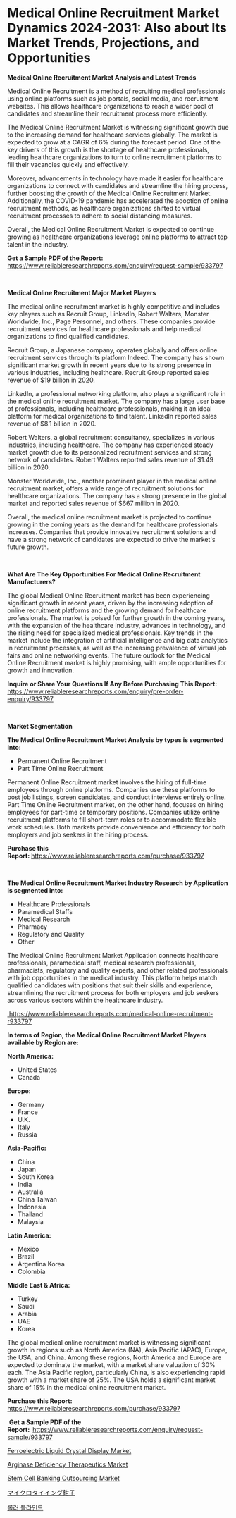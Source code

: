 <p><h1>Medical Online Recruitment Market Dynamics 2024-2031: Also about Its Market Trends, Projections, and Opportunities</h1></p><p><strong>Medical Online Recruitment Market Analysis and Latest Trends</strong></p>
<p><p>Medical Online Recruitment is a method of recruiting medical professionals using online platforms such as job portals, social media, and recruitment websites. This allows healthcare organizations to reach a wider pool of candidates and streamline their recruitment process more efficiently.</p><p>The Medical Online Recruitment Market is witnessing significant growth due to the increasing demand for healthcare services globally. The market is expected to grow at a CAGR of 6% during the forecast period. One of the key drivers of this growth is the shortage of healthcare professionals, leading healthcare organizations to turn to online recruitment platforms to fill their vacancies quickly and effectively.</p><p>Moreover, advancements in technology have made it easier for healthcare organizations to connect with candidates and streamline the hiring process, further boosting the growth of the Medical Online Recruitment Market. Additionally, the COVID-19 pandemic has accelerated the adoption of online recruitment methods, as healthcare organizations shifted to virtual recruitment processes to adhere to social distancing measures.</p><p>Overall, the Medical Online Recruitment Market is expected to continue growing as healthcare organizations leverage online platforms to attract top talent in the industry.</p></p>
<p><strong>Get a Sample PDF of the Report:&nbsp;</strong> <a href="https://www.reliableresearchreports.com/enquiry/request-sample/933797">https://www.reliableresearchreports.com/enquiry/request-sample/933797</a></p>
<p>&nbsp;</p>
<p><strong>Medical Online Recruitment Major Market Players</strong></p>
<p><p>The medical online recruitment market is highly competitive and includes key players such as Recruit Group, LinkedIn, Robert Walters, Monster Worldwide, Inc., Page Personnel, and others. These companies provide recruitment services for healthcare professionals and help medical organizations to find qualified candidates.</p><p>Recruit Group, a Japanese company, operates globally and offers online recruitment services through its platform Indeed. The company has shown significant market growth in recent years due to its strong presence in various industries, including healthcare. Recruit Group reported sales revenue of $19 billion in 2020.</p><p>LinkedIn, a professional networking platform, also plays a significant role in the medical online recruitment market. The company has a large user base of professionals, including healthcare professionals, making it an ideal platform for medical organizations to find talent. LinkedIn reported sales revenue of $8.1 billion in 2020.</p><p>Robert Walters, a global recruitment consultancy, specializes in various industries, including healthcare. The company has experienced steady market growth due to its personalized recruitment services and strong network of candidates. Robert Walters reported sales revenue of $1.49 billion in 2020.</p><p>Monster Worldwide, Inc., another prominent player in the medical online recruitment market, offers a wide range of recruitment solutions for healthcare organizations. The company has a strong presence in the global market and reported sales revenue of $667 million in 2020.</p><p>Overall, the medical online recruitment market is projected to continue growing in the coming years as the demand for healthcare professionals increases. Companies that provide innovative recruitment solutions and have a strong network of candidates are expected to drive the market's future growth.</p></p>
<p>&nbsp;</p>
<p><strong>What Are The Key Opportunities For Medical Online Recruitment Manufacturers?</strong></p>
<p><p>The global Medical Online Recruitment market has been experiencing significant growth in recent years, driven by the increasing adoption of online recruitment platforms and the growing demand for healthcare professionals. The market is poised for further growth in the coming years, with the expansion of the healthcare industry, advances in technology, and the rising need for specialized medical professionals. Key trends in the market include the integration of artificial intelligence and big data analytics in recruitment processes, as well as the increasing prevalence of virtual job fairs and online networking events. The future outlook for the Medical Online Recruitment market is highly promising, with ample opportunities for growth and innovation.</p></p>
<p><strong>Inquire or Share Your Questions If Any Before Purchasing This Report:</strong> <a href="https://www.reliableresearchreports.com/enquiry/pre-order-enquiry/933797">https://www.reliableresearchreports.com/enquiry/pre-order-enquiry/933797</a></p>
<p>&nbsp;</p>
<p><strong>Market Segmentation</strong></p>
<p><strong>The Medical Online Recruitment Market Analysis by types is segmented into:</strong></p>
<p><ul><li>Permanent Online Recruitment</li><li>Part Time Online Recruitment</li></ul></p>
<p><p>Permanent Online Recruitment market involves the hiring of full-time employees through online platforms. Companies use these platforms to post job listings, screen candidates, and conduct interviews entirely online. Part Time Online Recruitment market, on the other hand, focuses on hiring employees for part-time or temporary positions. Companies utilize online recruitment platforms to fill short-term roles or to accommodate flexible work schedules. Both markets provide convenience and efficiency for both employers and job seekers in the hiring process.</p></p>
<p><strong>Purchase this Report:&nbsp;</strong><a href="https://www.reliableresearchreports.com/purchase/933797">https://www.reliableresearchreports.com/purchase/933797</a></p>
<p>&nbsp;</p>
<p><strong>The Medical Online Recruitment Market Industry Research by Application is segmented into:</strong></p>
<p><ul><li>Healthcare Professionals</li><li>Paramedical Staffs</li><li>Medical Research</li><li>Pharmacy</li><li>Regulatory and Quality</li><li>Other</li></ul></p>
<p><p>The Medical Online Recruitment Market Application connects healthcare professionals, paramedical staff, medical research professionals, pharmacists, regulatory and quality experts, and other related professionals with job opportunities in the medical industry. This platform helps match qualified candidates with positions that suit their skills and experience, streamlining the recruitment process for both employers and job seekers across various sectors within the healthcare industry.</p></p>
<p><a href="https://www.reliableresearchreports.com/medical-online-recruitment-r933797">&nbsp;https://www.reliableresearchreports.com/medical-online-recruitment-r933797</a></p>
<p><strong>In terms of Region, the Medical Online Recruitment Market Players available by Region are:</strong></p>
<p>
    <p> <strong> North America: </strong>
        <ul>
            <li>United States</li>
            <li>Canada</li>
        </ul>
        </p> 
    <p> <strong> Europe: </strong>
        <ul>
            <li>Germany</li>
            <li>France</li>
            <li>U.K.</li>
            <li>Italy</li>
            <li>Russia</li>
        </ul>
        </p> 
    <p> <strong> Asia-Pacific: </strong>
        <ul>
            <li>China</li>
            <li>Japan</li>
            <li>South Korea</li>
            <li>India</li>
            <li>Australia</li>
            <li>China Taiwan</li>
            <li>Indonesia</li>
            <li>Thailand</li>
            <li>Malaysia</li>
        </ul>
        </p> 
    <p> <strong> Latin America: </strong>
        <ul>
            <li>Mexico</li>
            <li>Brazil</li>
            <li>Argentina Korea</li>
            <li>Colombia</li>
        </ul>
        </p> 
    <p> <strong> Middle East & Africa: </strong>
        <ul>
            <li>Turkey</li>
            <li>Saudi</li>
            <li>Arabia</li>
            <li>UAE</li>
            <li>Korea</li>
        </ul>
    </p>
    </p>
<p><p>The global medical online recruitment market is witnessing significant growth in regions such as North America (NA), Asia Pacific (APAC), Europe, the USA, and China. Among these regions, North America and Europe are expected to dominate the market, with a market share valuation of 30% each. The Asia Pacific region, particularly China, is also experiencing rapid growth with a market share of 25%. The USA holds a significant market share of 15% in the medical online recruitment market.</p></p>
<p><strong>Purchase this Report: </strong><a href="https://www.reliableresearchreports.com/purchase/933797">https://www.reliableresearchreports.com/purchase/933797</a></p>
<p>&nbsp;<strong>Get a Sample PDF of the Report:&nbsp;&nbsp;</strong><a href="https://www.reliableresearchreports.com/enquiry/request-sample/933797">https://www.reliableresearchreports.com/enquiry/request-sample/933797</a></p>
<p><strong></strong></p>
<p><p><a href="https://www.linkedin.com/pulse/ferroelectric-liquid-crystal-display-market-share-evolution-rtzef">Ferroelectric Liquid Crystal Display Market</a></p><p><a href="https://github.com/ashman753/Market-Research-Report-List-1/blob/main/arginase-deficiency-therapeutics-market.md">Arginase Deficiency Therapeutics Market</a></p><p><a href="https://github.com/LibbySpencer2018/Market-Research-Report-List-1/blob/main/stem-cell-banking-outsourcing-market.md">Stem Cell Banking Outsourcing Market</a></p><p><a href="https://github.com/oqoeusbvpadwjs08/Market-Research-Report-List-2/blob/main/526094356204.md">マイクロタイイング鉗子</a></p><p><a href="https://github.com/sougarounis/Market-Research-Report-List-3/blob/main/570414554300.md">롤러 블라인드</a></p></p>